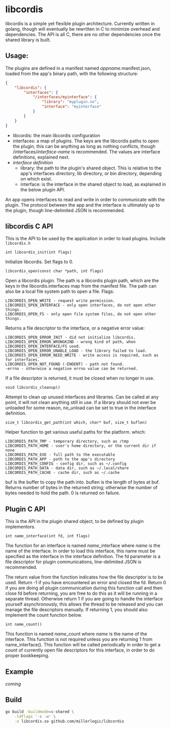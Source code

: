 # libcordis
libcordis is a simple yet flexible plugin architecture.
Currently written in golang, though will eventually be rewritten in C to minimize overhead and dependencies.
The API is all C, there are no other dependencies once the shared library is built.

## Usage:

The plugins are defined in a manifest named *appname*.manifest.json, loaded from the app's binary path, with the following structure:

```json
{
    "libcordis": {
        "interfaces": {
            "/interfaces/myinterface": {
                "library": "myplugin.so",
                "interface": "myinterface"
            }
        }
    }
}
```

* libcordis: the main libcordis configuration
* interfaces: a map of plugins. The keys are the libcordis paths to open the plugin, this can be anything as long as nothing conflicts, though /interfaces/*interface-name* is recommended. The values are interface definitions, explained next.
* *interface definition*
  * library: the path to the plugin's shared object. This is relative to the app's interfaces directory, lib directory, or bin directory, depending on which exist.
  * interface: is the interface in the shared object to load, as explained in the below plugin API.

An app opens interfaces to read and write in order to communicate with the plugin.
The protocol between the app and the interface is ultimately up to the plugin, though line-delimited JSON is recommended.

## libcordis C API

This is the API to be used by the application in order to load plugins. Include ```libcordis.h```

```
int libcordis_init(int flags)
```
Initialize libcordis. Set flags to 0.

```
libcordis_open(const char *path, int flags)
```
Open a libcordis plugin. The path is a libcordis plugin path, which are the keys in the libcordis.interfaces map from the manifest file. The path can also be a local file system path to open a file.
Flags:
```
LIBCORDIS_OPEN_WRITE - request write permission.
LIBCORDIS_OPEN_INTERFACE - only open interfaces, do not open other things.
LIBCORDIS_OPEN_FS - only open file system files, do not open other things.
```
Returns a file descriptor to the interface, or a negative error value:
```
LIBCORDIS_OPEN_ERROR_INIT - did not initialize libcordis.
LIBCORDIS_OPEN_ERROR_WRONGKIND - wrong kind of path, when LIBCORDIS_OPEN_INTERFACE/FS used.
LIBCORDIS_OPEN_ERROR_UNABLE_LOAD - the library failed to load.
LIBCORDIS_OPEN_ERROR_NEED_WRITE - write access is required, such as for interfaces.
LIBCORDIS_OPEN_NOT_FOUND (-ENOENT) - path not found.
-errno - otherwise a negative errno value can be returned.
```
If a file descriptor is returned, it must be closed when no longer in use.

```
void libcordis_cleanup()
```
Attempt to clean up unused interfaces and libraries. Can be called at any point, it will not clean anything still in use.
If a library should not ever be unloaded for some reason, no_unload can be set to true in the interface definition.

```
size_t libcordis_get_path(int which, char* buf, size_t buflen)
```
Helper function to get various useful paths for the platform.
which:
```
LIBCORDIS_PATH_TMP - temporary directory, such as /tmp
LIBCORDIS_PATH_HOME - user's home directory, or the current dir if none
LIBCORDIS_PATH_EXE - full path to the executable
LIBCORDIS_PATH_APP - path to the app's directory
LIBCORDIS_PATH_CONFIG - config dir, such as ~/.config
LIBCORDIS_PATH_DATA - data dir, such as ~/.local/share
LIBCORDIS_PATH_CACHE - cache dir, such as ~/.cache
```
buf is the buffer to copy the path into.
buflen is the length of bytes at buf.
Returns number of bytes in the returned string; otherwise the number of bytes needed to hold the path. 0 is returned on failure.

## Plugin C API

This is the API in the plugin shared object, to be defined by plugin implementors.

```
int name_interface(int fd, int flags)
```
The function for an interface is named *name*_interface where *name* is the name of the interface. In order to load this interface, this name must be specified as the interface in the interface definition.
The fd parameter is a file descriptor for plugin communications, line-delimited JSON is recommended.

The return value from the function indicates how the file descriptor is to be used. Return -1 if you have encountered an error and closed the fd. Return 0 if you are doing all plugin communication during this function call and then close fd before returning, you are free to do this as it will be running in a separate thread. Otherwise return 1 if you are going to handle the interface yourself asynchronously, this allows the thread to be released and you can manage the file descriptors manually. If returning 1, you should also implement the count function below.

```
int name_count()
```
This function is named *name*_count where *name* is the name of the interface. This function is not required unless you are returning 1 from name_interface().
This function will be called periodically in order to get a count of currently open file descriptors for this interface, in order to do proper bookkeeping.

## Example

*coming*

## Build

```sh
go build -buildmode=c-shared \
    -ldflags '-s -w' \
    -o libcordis.so github.com/millerlogic/libcordis
```
